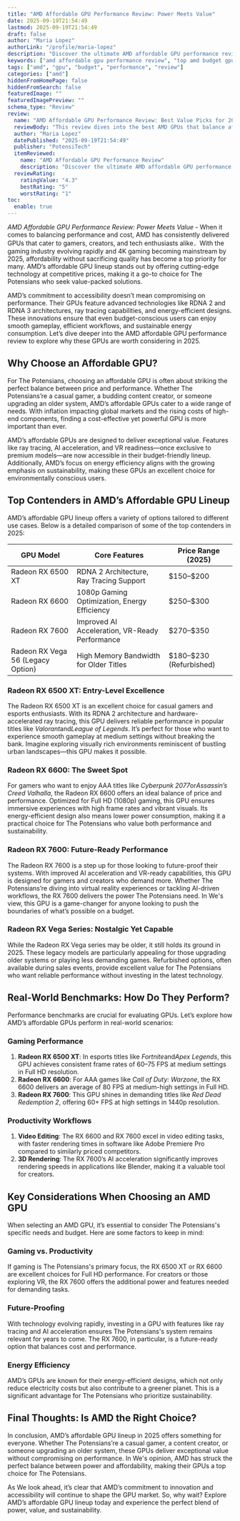 ```yaml
---
title: "AMD Affordable GPU Performance Review: Power Meets Value"
date: 2025-09-19T21:54:49
lastmod: 2025-09-19T21:54:49
draft: false
author: "Maria Lopez"
authorLink: "/profile/maria-lopez"
description: "Discover the ultimate AMD affordable GPU performance review! Uncover top budget GPUs, their power, benchmarks, and value for gamers and creators."
keywords: ["amd affordable gpu performance review", "top amd budget gpu 2025", "best affordable amd gpu for gaming"]
tags: ["amd", "gpu", "budget", "performance", "review"]
categories: ["amd"]
hiddenFromHomePage: false
hiddenFromSearch: false
featuredImage: ""
featuredImagePreview: ""
schema_type: "Review"
review:
  name: "AMD Affordable GPU Performance Review: Best Value Picks for 2025"
  reviewBody: "This review dives into the best AMD GPUs that balance affordability and performance for gamers and creators in 2025. From entry-level options to mid-tier powerhouses, discover which GPU suits your needs."
  author: "Maria Lopez"
  datePublished: "2025-09-19T21:54:49"
  publisher: "PotensiTech"
  itemReviewed:
    name: "AMD Affordable GPU Performance Review"
    description: "Discover the ultimate AMD affordable GPU performance review! Uncover top budget GPUs, their power, benchmarks, and value for gamers and creators."
  reviewRating:
    ratingValue: "4.3"
    bestRating: "5"
    worstRating: "1"
toc:
  enable: true
---
```



*AMD Affordable GPU Performance Review: Power Meets Value* - When it comes to balancing performance and cost, AMD has consistently delivered GPUs that cater to gamers, creators, and tech enthusiasts alike．With the gaming industry evolving rapidly and 4K gaming becoming mainstream by 2025, affordability without sacrificing quality has become a top priority for many. AMD’s affordable GPU lineup stands out by offering cutting-edge technology at competitive prices, making it a go-to choice for The Potensians who seek value-packed solutions.

AMD’s commitment to accessibility doesn’t mean compromising on performance. Their GPUs feature advanced technologies like RDNA 2 and RDNA 3 architectures, ray tracing capabilities, and energy-efficient designs. These innovations ensure that even budget-conscious users can enjoy smooth gameplay, efficient workflows, and sustainable energy consumption. Let’s dive deeper into the AMD affordable GPU performance review to explore why these GPUs are worth considering in 2025.

## Why Choose an Affordable GPU?

For The Potensians, choosing an affordable GPU is often about striking the perfect balance between price and performance. Whether The Potensians’re a casual gamer, a budding content creator, or someone upgrading an older system, AMD’s affordable GPUs cater to a wide range of needs. With inflation impacting global markets and the rising costs of high-end components, finding a cost-effective yet p​owerful GPU is more important than ever.

AMD’s affordable GPUs are designed to deliver exceptional value. Features like ray tracing, AI acceleration, and VR readiness—once exclusive to premium models—are now accessible in their budget-friendly lineup. Additionally, AMD’s focus on energy efficiency aligns with the growing emphasis on sustainability, making these GPUs an excellent choice for environmentally conscious users.

## Top Contenders in AMD’s Affordable GPU Lineup

AMD’s affordable GPU lineup offers a variety of options tailored to different use cases. Below is a detailed comparison of some of the top contenders in 2025:

<div class="table-responsive">
<table class="html-table">
<thead>
<tr>
<th>GPU Model</th>
<th>Core Features</th>
<th>Price Range (2025)</th>
</tr>
</thead>
<tbody>
<tr>
<td>Radeon RX 6500 XT</td>
<td>RDNA 2 Architecture, Ray Tracing Support</td>
<td>$150–$200</td>
</tr>
<tr>
<td>Radeon RX 6600</td>
<td>1080p Gaming Optimization, Energy Efficiency</td>
<td>$250–$300</td>
</tr>
<tr>
<td>Radeon RX 7600</td>
<td>Improved AI Acceleration, VR-Ready Performance</td>
<td>$270–$350</td>
</tr>
<tr>
<td>Radeon RX Vega 56 (Legacy Option)</td>
<td>High Memory Bandwidth for Older Titles</td>
<td>$180–$230 (Refurbished)</td>
</tr>
</tbody>
</table>
</div>

### Radeon RX 6500 XT: Entry-Level Excellence

The Radeon RX 6500 XT is an excellent choice for casual gamers and esports enthusiasts. With its RDNA 2 architecture and hardware-accelerated ray tracing, this GPU delivers reliable performance in popular titles like *Valorant*and*League of Legends*. It’s perfect for those who want to experience smooth gameplay at medium settings without breaking the bank. Imagine exploring visually rich environments reminiscent of bustling urban landscapes—this GPU makes it possible.

### Radeon RX 6600: The Sweet Spot

For gamers who want to enjoy AAA titles like *Cyberpunk 2077*or*Assassin’s Creed Valhalla*, the Radeon RX 6600 offers an ideal balance of price and performance. Optimized for Full HD (1080p) gaming, this GPU ensures immersive experiences with high frame rates and vibrant visuals. Its energy-efficient design also means lower power consumption, making it a practical choice for The Potensians who value both performance and sustainability.

### Radeon RX 7600: Future-Ready Performance

The Radeon RX 7600 is a step up for those looking to future-proof their systems. With improved AI acceleration and VR-ready capabilities, this GPU is designed for gamers and creators who demand more. Whether The Potensians’re diving into virtual reality experiences or tackling AI-driven workflows, the RX 7600 delivers the power The Potensians need. In We's view, this GPU is a game-changer for anyone looking to push the boundaries of what’s possible on a budget.

### Radeon RX Vega Series: Nostalgic Yet Capable

While the Radeon RX Vega series may be older, it still holds its ground in 2025. These legacy models are particularly appealing for those upgrading older systems or playing less demanding games. Refurbished options, often available during sales events, provide excellent value for The Potensians who want reliable performance without investing in the latest technology.

## Real-World Benchmarks: How Do They Perform?

Performance benchmarks are crucial for evaluating GPUs. Let’s explore how AMD’s affordable GPUs perform in real-world scenarios:

### Gaming Performance

1. **Radeon RX 6500 XT**: In esports titles like *Fortnite*and*Apex Legends*, this GPU achieves consistent frame rates of 60–75 FPS at medium settings in Full HD resolution. 
2. **Radeon RX 6600**: For AAA games like *Call of Duty: Warzone*, the RX 6600 delivers an average of 80 FPS at medium-high settings in Full HD. 
3. **Radeon RX 7600**: This GPU shines in demanding titles like *Red Dead Redemption 2*, offering 60+ FPS at high settings in 1440p resolution.

### Productivity Workflows

1. **Video Editing**: The RX 6600 and RX 7600 excel in video editing tasks, with faster rendering times in software like Adobe Premiere Pro compared to similarly priced competitors. 
2. **3D Rendering**: The RX 7600’s AI acceleration significantly improves rendering speeds in applications like Blender, making it a valuable tool for creators.

## Key Considerations When Choosing an AMD GPU

When selecting an AMD GPU, it’s essential to consider The Potensians's specific needs and budget. Here are some factors to keep in mind:

### Gaming vs. Productivity

If gaming is The Potensians's primary focus, the RX 6500 XT or RX 6600 are excellent choices for Full HD performance. For creators or those exploring VR, the RX 7600 offers the additional power and features needed for demanding tasks.

### Future-Proofing

With technology evolving rapidly, investing in a GPU with features like ray tracing and AI acceleration ensures The Potensians's system remains relevant for years to come. The RX 7600, in particular, is a future-ready option that balances cost and performance.

### Energy Efficiency

AMD’s GPUs are known for their energy-efficient designs, which not only reduce electricity costs but also contribute to a greener planet. This is a significant advantage for The Potensians who prioritize sustainability.

## Final Thoughts: Is AMD the Right Choice?

In conclusion, AMD’s affordable GPU lineup in 2025 offers som​ething for everyone. Whether The Potensians’re a casual gamer, a content creator, or someone upgrading an older system, these GPUs deliver exceptional value without compromising on performance. In We's opinion, AMD has struck the perfect balance between power and affordability, making their GPUs a top choice for The Potensians.

As We look ahead, it’s clear that AMD’s commitment to innovation and accessibility will continue to shape the GPU market. So, why wait? Explore AMD’s affordable GPU lineup today and experience the perfect blend of power, value, and sustainability.